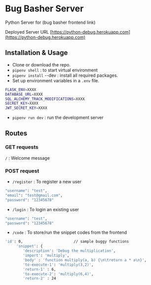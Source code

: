 # Bug Basher Server

Python Server for (bug basher frontend link)

Deployed Server URL [https://python-debug.herokuapp.com](https://python-debug.herokuapp.com)


## Installation & Usage 

- Clone or download the repo.
- `pipenv shell` : to start virtual environment
- `pipenv install` --dev : install all required packages.
- Set up environment variables in a `.env` file.

```bash
FLASK_ENV=XXXX
DATABASE_URL=XXXX
SQL_ALCHEMY_TRACK_MODIFICATIONS=XXXX
SECRET_KEY=XXXX
JWT_SECRET_KEY=XXXX
```
- `pipenv run dev` : run the development server

## Routes 

### GET requests

`/` : Welcome message 

### POST request 

- `/register` : To register a new user 

```bash
"username": "test",
"email": "test@gmail.com",
"password": "12345678"
```
- `/login`  : To login an existing user 

```bash
"username": "test",
"password": "12345678"
```
- `/code` : To store/run the snippet codes from the frontend

```bash
'id': 0,                       // sample buggy functions
     'snippet': {
        'description': 'Debug the multiplication',
        'import': 'multiply',
        'body' : 'function multiply(a, b) {\n\treturn a * a\n}',
        'to-execute-1': 'multiply(3,2)',
        'return-1' : 6,
        'to-execute-2': 'multiply(6,4)',
        'return-2' : 24
```













